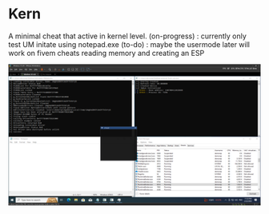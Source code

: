 # Kern
A minimal cheat that active in kernel level. 
(on-progress) : currently only test UM initate using notepad.exe
(to-do) : maybe the usermode later will work on fivem cheats reading memory and creating an ESP

![poc](image.png)